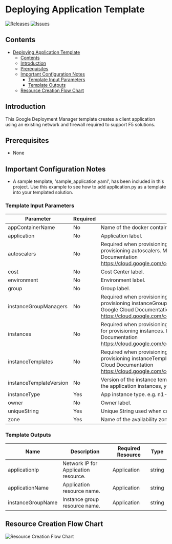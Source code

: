 # Deploying Application Template

[![Releases](https://img.shields.io/github/release/F5Networks/f5-google-gdm-templates-v2.svg)](https://github.com/F5Networks/f5-google-gdm-templates-v2/releases)
[![Issues](https://img.shields.io/github/issues/F5Networks/f5-google-gdm-templates-v2.svg)](https://github.com/F5Networks/f5-google-gdm-templates-v2/issues)

## Contents

- [Deploying Application Template](#deploying-application-template)
  - [Contents](#contents)
  - [Introduction](#introduction)
  - [Prerequisites](#prerequisites)
  - [Important Configuration Notes](#important-configuration-notes)
    - [Template Input Parameters](#template-input-parameters)
    - [Template Outputs](#template-outputs)
  - [Resource Creation Flow Chart](#resource-creation-flow-chart)

## Introduction

This Google Deployment Manager template creates a client application using an existing network and firewall required to support F5 solutions.

## Prerequisites

 - None

## Important Configuration Notes

 - A sample template, 'sample_application.yaml', has been included in this project. Use this example to see how to add application.py as a template into your templated solution.

### Template Input Parameters

| Parameter | Required | Description |
| --- | --- | --- |
| appContainerName | No | Name of the docker container to deploy in the application VM. |
| application | No | Application label. |
| autoscalers | No | Required when provisioning autoscale group. List of declaration of settings used for provisioning autoscalers. More information around REST APIs is on Google Cloud Documentation https://cloud.google.com/compute/docs/reference/rest/v1/autoscalers |
| cost | No | Cost Center label. |
| environment | No | Environment label. |
| group | No | Group label. |
| instanceGroupManagers | No | Required when provisioning autoscale group. List of declaration of settings used for provisioning instanceGroupManagers. More information around REST APIs is on Google Cloud Documentation https://cloud.google.com/compute/docs/reference/rest/v1/instanceGroupManagers |
| instances | No | Required when provisioning a single instance. List of declaration of settings used for provisioning instances. More information around REST APIs is on Google Cloud Documentation https://cloud.google.com/compute/docs/reference/rest/v1/instances |
| instanceTemplates | No | Required when provisioning autoscale group. List of declaration of settings used for provisioning instanceTemplates. More information around REST APIs is on Google Cloud Documentation https://cloud.google.com/compute/docs/reference/rest/v1/instanceTemplates |
| instanceTemplateVersion | No | Version of the instance template to create. When updating deployment properties of the application instances, you must provide a unique value for this parameter. |
| instanceType | Yes | App instance type. e.g. n1-standard-1 |
| owner | No | Owner label. |
| uniqueString | Yes | Unique String used when creating object names or Tags. e.g. my-deployment |
| zone | Yes | Name of the availability zone where the application will be placed. |

### Template Outputs

| Name | Description | Required Resource | Type |
| --- | --- | --- | --- |
| applicationIp | Network IP for Application resource. | Application | string |
| applicationName | Application resource name. | Application | string |
| instanceGroupName | Instance group resource name. | Application | string |

## Resource Creation Flow Chart

![Resource Creation Flow Chart](https://github.com/F5Networks/f5-google-gdm-templates-v2/blob/main/examples/images/google-application-module.png)
